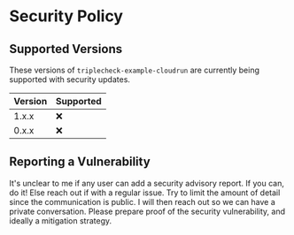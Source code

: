 # Security Policy

## Supported Versions

These versions of `triplecheck-example-cloudrun` are currently being supported with security updates.

| Version | Supported |
| ------- | --------- |
| 1.x.x   | :x:       |
| 0.x.x   | :x:       |

## Reporting a Vulnerability

It's unclear to me if any user can add a security advisory report. If you can, do it! Else reach out if with a regular issue. Try to limit the amount of detail since the communication is public. I will then reach out so we can have a private conversation. Please prepare proof of the security vulnerability, and ideally a mitigation strategy.
